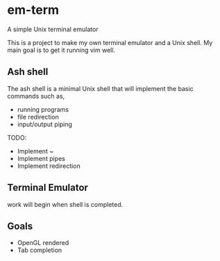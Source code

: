 # em-term
A simple Unix terminal emulator

This is a project to make my own terminal emulator and a Unix shell. My main goal is to get it running vim well.

## Ash shell
The ash shell is a minimal Unix shell that will implement the basic commands such as,
- running programs
- file redirection
- input/output piping

TODO: 
- Implement ~
- Implement pipes
- Implement redirection 

## Terminal Emulator
work will begin when shell is completed.

## Goals
- OpenGL rendered
- Tab completion
